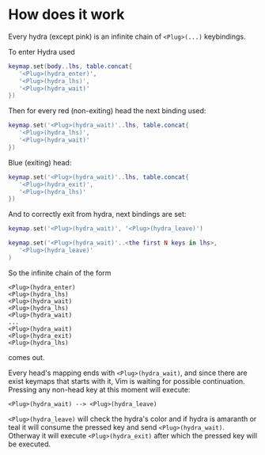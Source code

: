 # How does it work

Every hydra (except pink) is an infinite chain of `<Plug>(...)` keybindings.

To enter Hydra used

```lua
keymap.set(body..lhs, table.concat{
   '<Plug>(hydra_enter)',
   '<Plug>(hydra_lhs)',
   '<Plug>(hydra_wait)'
})
```

Then for every red (non-exiting) head the next binding used:
```lua
keymap.set('<Plug>(hydra_wait)'..lhs, table.concat{
   '<Plug>(hydra_lhs)',
   '<Plug>(hydra_wait)'
})
```

Blue (exiting) head:
```lua
keymap.set('<Plug>(hydra_wait)'..lhs, table.concat{
   '<Plug>(hydra_exit)',
   '<Plug>(hydra_lhs)'
})
```

And to correctly exit from hydra, next bindings are set:

```lua
keymap.set('<Plug>(hydra_wait)', '<Plug>(hydra_leave)')
```

```lua
keymap.set('<Plug>(hydra_wait)'..<the first N keys in lhs>,
   '<Plug>(hydra_leave)'
)
```

So the infinite chain of the form
```
<Plug>(hydra_enter)
<Plug>(hydra_lhs)
<Plug>(hydra_wait)
<Plug>(hydra_lhs)
<Plug>(hydra_wait)
...
<Plug>(hydra_wait)
<Plug>(hydra_exit)
<Plug>(hydra_lhs)
```
comes out.

Every head's mapping ends with `<Plug>(hydra_wait)`, and since there are exist
keymaps that starts with it, Vim is waiting for possible continuation.
Pressing any non-head key at this moment will execute:
```
<Plug>(hydra_wait) --> <Plug>(hydra_leave)
```
`<Plug>(hydra_leave)` will check the hydra's color and if hydra is amaranth or teal
it will consume the pressed key and send `<Plug>(hydra_wait)`. Otherway it will
execute `<Plug>(hydra_exit)` after which the pressed  key will be executed.
